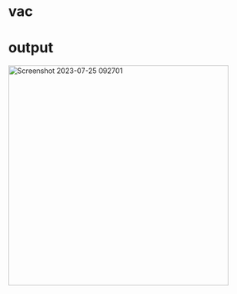 # vac

# output
<img width="443" alt="Screenshot 2023-07-25 092701" src="https://github.com/AakashS-1420/vac/assets/140439086/56ad8e34-1ea7-4b6d-a307-37ab604ef188">
